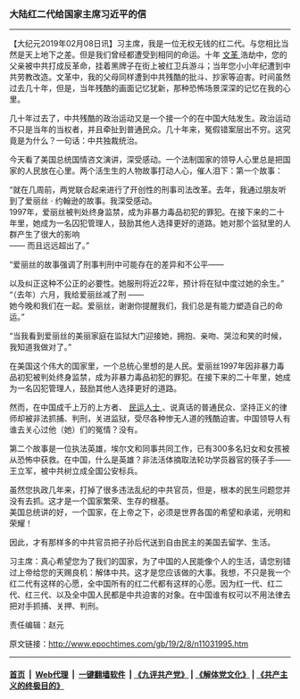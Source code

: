 ### 大陆红二代给国家主席习近平的信
------------------------

<p>
 【大纪元2019年02月08日讯】习主席，我是一位无权无钱的红二代。与您相比当然是天上地下之差。但是我们曾经都遭受到相同的命运。十年
 <a href="http://www.epochtimes.com/gb/tag/%E6%96%87%E9%9D%A9.html">
  文革
 </a>
 浩劫中，您的父亲被中共打成反革命，挂着黑牌子在街上被红卫兵游斗；当年您小小年纪遭到中共劳教改造。文革中，我的父母同样遭到中共残酷的批斗、抄家等迫害。时间虽然过去几十年，但是，当年残酷的画面记忆犹新，那种恐怖场景深深的记忆在我的心里。
</p>
<p>
 几十年过去了，中共残酷的政治运动又是一个接一个的在中国大陆发生。政治运动不只是当年的当权者，并且牵扯到普通民众。几十年来，冤假错案层出不穷。这究竟是为什么？一句话：中共独裁统治。
</p>
<p>
 今天看了美国总统国情咨文演讲，深受感动。一个法制国家的领导人心里总是把国家的人民放在心里。两个活生生的人物故事打动人心，催人泪下：第一个故事：
</p>
<p>
 “就在几周前，两党联合起来进行了开创性的刑事司法改革。去年，我通过朋友听到了爱丽丝
 <span class="s1">
  ‧
 </span>
 约翰逊的故事。我深受感动。
 <br/>
 1997年，爱丽丝被判处终身监禁，成为非暴力毒品初犯的罪犯。在接下来的二十年里，她成为一名囚犯管理人，鼓励其他人选择更好的道路。她对那个监狱里的人群产生了很大的影响
 <br/>
 —— 而且远远超出了。”
</p>
<p>
 “爱丽丝的故事强调了刑事判刑中可能存在的差异和不公平——
</p>
<p>
 以及纠正这种不公正的必要性。她服刑将近22年，预计将在狱中度过她的余生。”
 <br/>
 “（去年）六月，我给爱丽丝减了刑 ——
 <br/>
 她今晚和我们在一起。爱丽丝，谢谢你提醒我们，我们总是有能力塑造自己的命运。”
</p>
<p>
 “当我看到爱丽丝的美丽家庭在监狱大门迎接她，拥抱、亲吻、哭泣和笑的时候，我知道我做对了。”
</p>
<p>
 在美国这个伟大的国家里，一个总统心里想的是人民。爱丽丝1997年因非暴力毒品初犯被判处终身监禁，成为非暴力毒品初犯的罪犯。在接下来的二十年里，她成为一名囚犯管理人，鼓励其他人选择更好的道路。
</p>
<p>
 然而，在中国成千上万的上方者、
 <a href="http://www.epochtimes.com/gb/tag/%E6%B0%91%E8%BF%90%E4%BA%BA%E5%A3%AB.html">
  民运人士
 </a>
 、说真话的普通民众、坚持正义的律师却被非法抓捕、判刑，关进监狱，受尽各种惨无人道的残酷迫害。中国领导人有谁去关心过他（她）们的冤情？没有。
</p>
<p>
 第二个故事是一位执法英雄，埃尔文和同事共同工作，已有300多名妇女和女孩被从恐怖中获救。在中国，什么是英雄？非法活体摘取法轮功学员器官的筷子手——王立军，被中共树立成全国公安标兵。
</p>
<p>
 虽然您执政几年来，打掉了很多违法乱纪的中共官员，但是，根本的民生问题您并没有去抓。这才是一个国家繁荣、生存的根基。
 <br/>
 美国总统讲的好，一个国家，在上帝之下，必须是世界各国的希望和承诺，光明和荣耀！
</p>
<p>
 因此，才有那样多的中共官员把子孙后代送到自由民主的美国去留学、生活。
</p>
<p>
 习主席：真心希望您为了我们的国家，为了中国的人民能像个人的生活，请您别错过上帝给您的天赐良机：解体中共。这才是您应该做的大事。我想，不只是我一个红二代有这样的心愿，全中国所有的红二代都有这样的心愿。因为红一代、红二代、红三代、以及全中国人民都是中共迫害的对象。在中国谁有权可以不用法律去把对手抓捕、关押、判刑。
</p>
<p>
 责任编辑：赵元
</p>

原文链接：http://www.epochtimes.com/gb/19/2/8/n11031995.htm


------------------------
#### [首页](https://github.com/gfw-breaker/banned-news/blob/master/README.md) &nbsp;|&nbsp; [Web代理](https://github.com/labour-camp/helloworld) &nbsp;|&nbsp; [一键翻墙软件](https://github.com/gfw-breaker/nogfw/blob/master/README.md) &nbsp;| [《九评共产党》](https://github.com/gfw-breaker/9ping.md/blob/master/README.md#九评之一评共产党是什么) | [《解体党文化》](https://github.com/gfw-breaker/jtdwh.md/blob/master/README.md) | [《共产主义的终极目的》](https://github.com/gfw-breaker/gczydzjmd.md/blob/master/README.md)

